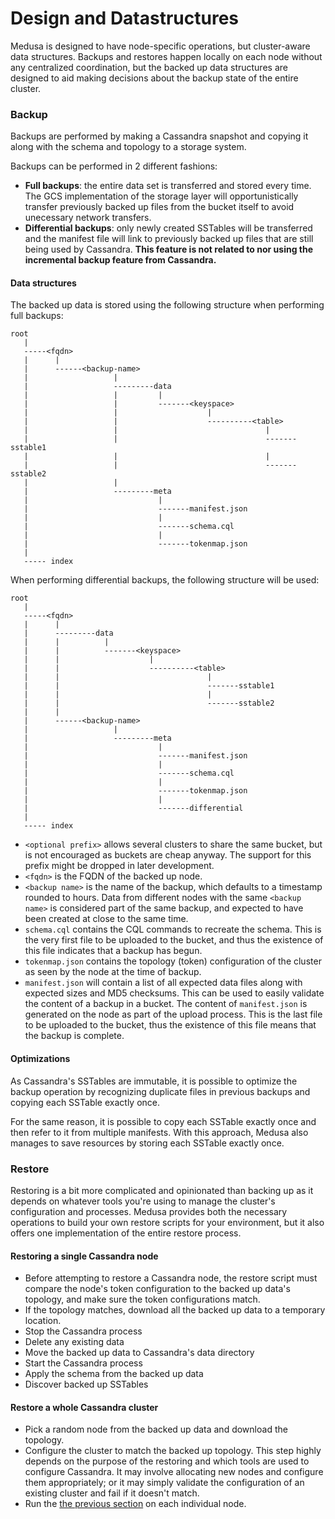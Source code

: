 Design and Datastructures
=========================
Medusa is designed to have node-specific operations, but cluster-aware data structures. Backups and
restores happen locally on each node without any centralized coordination, but the backed up data
structures are designed to aid making decisions about the backup state of the entire cluster.

### Backup
Backups are performed by making a Cassandra snapshot and copying it along with
the schema and topology to a storage system.

Backups can be performed in 2 different fashions:

- **Full backups**: the entire data set is transferred and stored every time. The GCS implementation of the storage layer will opportunistically transfer previously backed up files from the bucket itself to avoid unecessary network transfers.
- **Differential backups**: only newly created SSTables will be transferred and the manifest file will link to previously backed up files that are still being used by Cassandra. **This feature is not related to nor using the incremental backup feature from Cassandra.**


#### Data structures
The backed up data is stored using the following structure when performing full backups:

```
root
   |
   -----<fqdn>
   |      |
   |      ------<backup-name>
   |                   |
   |                   ---------data
   |                   |         |
   |                   |         -------<keyspace>
   |                   |                    |
   |                   |                    ----------<table>
   |                   |                                 |
   |                   |                                 -------sstable1
   |                   |                                 |
   |                   |                                 -------sstable2
   |                   |
   |                   ---------meta
   |                             |
   |                             -------manifest.json
   |                             |
   |                             -------schema.cql
   |                             |
   |                             -------tokenmap.json
   |
   ----- index
```

When performing differential backups, the following structure will be used:

```
root
   |
   -----<fqdn>
   |      |
   |      ---------data
   |      |          |
   |      |          -------<keyspace>
   |      |                    |
   |      |                    ----------<table>
   |      |                                 |
   |      |                                 -------sstable1
   |      |                                 |
   |      |                                 -------sstable2
   |      |
   |      ------<backup-name>
   |                   |
   |                   ---------meta
   |                             |
   |                             -------manifest.json
   |                             |
   |                             -------schema.cql
   |                             |
   |                             -------tokenmap.json
   |                             |
   |                             -------differential
   |
   ----- index
```


- `<optional prefix>` allows several clusters to share the same bucket, but is not encouraged as
buckets are cheap anyway. The support for this prefix might be dropped in later development.
- `<fqdn>` is the FQDN of the backed up node.
- `<backup name>` is the name of the backup, which defaults to a timestamp rounded to hours. Data
  from different nodes with the same `<backup name>` is considered part of the same backup, and
  expected to have been created at close to the same time.
- `schema.cql` contains the CQL commands to recreate the schema. This is the very first file to be
  uploaded to the bucket, and thus the existence of this file indicates that a backup has begun.
- `tokenmap.json` contains the topology (token) configuration of the cluster as seen by the node
  at the time of backup.
- `manifest.json` will contain a list of all expected data files along with expected sizes and
  MD5 checksums. This can be used to easily validate the content of a backup in a bucket.
  The content of `manifest.json` is generated on the node as part of the upload process.
  This is the last file to be uploaded to the bucket, thus the existence of this file means that the
  backup is complete.

#### Optimizations
As Cassandra's SSTables are immutable, it is possible to optimize the backup operation by
recognizing duplicate files in previous backups and copying each SSTable exactly once.

For the same reason, it is possible to copy each SSTable exactly once and then refer to it from multiple manifests.
With this approach, Medusa also manages to save resources by storing each SSTable exactly once.

### Restore
Restoring is a bit more complicated and opinionated than backing up as it depends on whatever
tools you're using to manage the cluster's configuration and processes. Medusa provides both the necessary operations to build your own restore scripts for your environment, but it also offers one implementation of the entire restore process.

#### Restoring a single Cassandra node
- Before attempting to restore a Cassandra node, the restore script must compare the node's token
  configuration to the backed up data's topology, and make sure the token configurations match.
- If the topology matches, download all the backed up data to a temporary location.
- Stop the Cassandra process
- Delete any existing data
- Move the backed up data to Cassandra's data directory
- Start the Cassandra process
- Apply the schema from the backed up data
- Discover backed up SSTables

#### Restore a whole Cassandra cluster
- Pick a random node from the backed up data and download the topology.
- Configure the cluster to match the backed up topology. This step highly depends on the purpose
  of the restoring and which tools are used to configure Cassandra. It may involve allocating new
  nodes and configure them appropriately; or it may simply validate the configuration of an existing
  cluster and fail if it doesn't match.
- Run the [the previous section](#Restoring-a-single-Cassandra-node) on each individual node.
